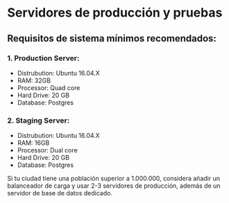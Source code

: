 # Servidores de producción y pruebas

## Requisitos de sistema mínimos recomendados:

### 1. Production Server:
  - Distrubution: Ubuntu 16.04.X
  - RAM: 32GB
  - Processor: Quad core
  - Hard Drive: 20 GB
  - Database: Postgres

### 2. Staging Server:
  - Distrubution: Ubuntu 16.04.X
  - RAM: 16GB
  - Processor: Dual core
  - Hard Drive: 20 GB
  - Database: Postgres

Si tu ciudad tiene una población superior a 1.000.000, considera añadir un balanceador de carga y usar 2-3 servidores de producción, además de un servidor de base de datos dedicado.

